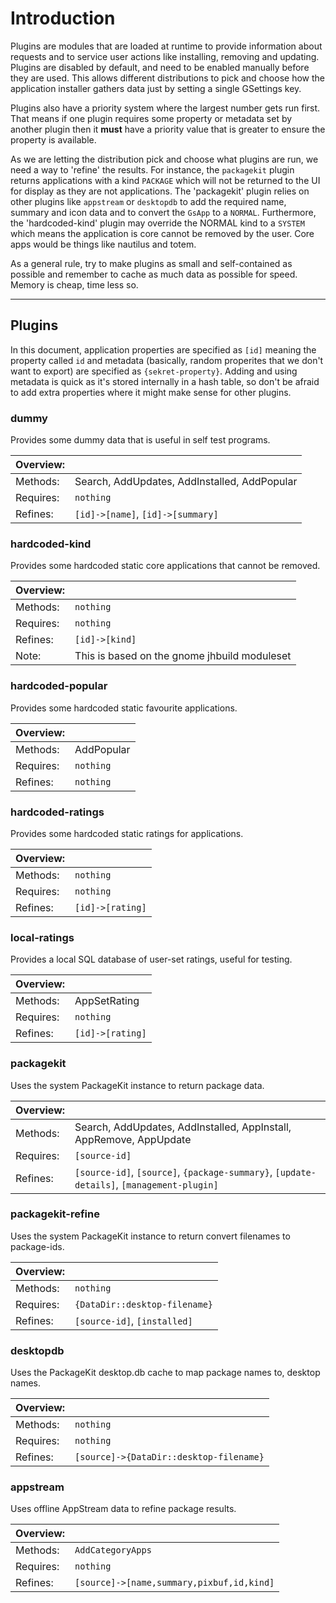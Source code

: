 # Introduction #

Plugins are modules that are loaded at runtime to provide information about
requests and to service user actions like installing, removing and updating.
Plugins are disabled by default, and need to be enabled manually before they
are used.
This allows different distributions to pick and choose how the application
installer gathers data just by setting a single GSettings key.

Plugins also have a priority system where the largest number gets run first.
That means if one plugin requires some property or metadata set by another
plugin then it **must** have a priority value that is greater to ensure the
property is available.

As we are letting the distribution pick and choose what plugins are run, we need
a way to 'refine' the results. For instance, the `packagekit` plugin returns
applications with a kind `PACKAGE` which will not be returned to the
UI for display as they are not applications.
The 'packagekit' plugin relies on other plugins like `appstream` or `desktopdb`
to add the required name, summary and icon data and to convert the `GsApp` to a `NORMAL`.
Furthermore, the 'hardcoded-kind' plugin may override the NORMAL
kind to a `SYSTEM` which means the application is core cannot be
removed by the user. Core apps would be things like nautilus and totem.

As a general rule, try to make plugins as small and self-contained as possible
and remember to cache as much data as possible for speed. Memory is cheap, time
less so.

---------------------------------------

## Plugins ##

In this document, application properties are specified as `[id]` meaning the
property called `id` and metadata (basically, random properites that we don't
want to export) are specified as `{sekret-property}`.
Adding and using metadata is quick as it's stored internally in a hash table,
so don't be afraid to add extra properties where it might make sense for other
plugins.

### dummy ###
Provides some dummy data that is useful in self test programs.

Overview:    | <p>
-------------|---
Methods:     | Search, AddUpdates, AddInstalled, AddPopular
Requires:    | `nothing`
Refines:     | `[id]->[name]`, `[id]->[summary]`

### hardcoded-kind ###
Provides some hardcoded static core applications that cannot be removed.

Overview:    | <p>
-------------|---
Methods:     | `nothing`
Requires:    | `nothing`
Refines:     | `[id]->[kind]`
Note:        | This is based on the gnome jhbuild moduleset

### hardcoded-popular ###
Provides some hardcoded static favourite applications.

Overview:    | <p>
-------------|---
Methods:     | AddPopular
Requires:    | `nothing`
Refines:     | `nothing`

### hardcoded-ratings ###
Provides some hardcoded static ratings for applications.

Overview:    | <p>
-------------|---
Methods:     | `nothing`
Requires:    | `nothing`
Refines:     | `[id]->[rating]`

### local-ratings ###
Provides a local SQL database of user-set ratings, useful for testing.

Overview:    | <p>
-------------|---
Methods:     | AppSetRating
Requires:    | `nothing`
Refines:     | `[id]->[rating]`

### packagekit ###
Uses the system PackageKit instance to return package data.

Overview:    | <p>
-------------|---
Methods:     | Search, AddUpdates, AddInstalled, AppInstall, AppRemove, AppUpdate
Requires:    | `[source-id]`
Refines:     | `[source-id]`, `[source]`, `{package-summary}`, `[update-details]`, `[management-plugin]`

### packagekit-refine ###
Uses the system PackageKit instance to return convert filenames to package-ids.

Overview:    | <p>
-------------|---
Methods:     | `nothing`
Requires:    | `{DataDir::desktop-filename}`
Refines:     | `[source-id]`, `[installed]`

### desktopdb ###
Uses the PackageKit desktop.db cache to map package names to, desktop names.

Overview:    | <p>
-------------|---
Methods:     | `nothing`
Requires:    | `nothing`
Refines:     | `[source]->{DataDir::desktop-filename}`

### appstream ###
Uses offline AppStream data to refine package results.

Overview:    | <p>
-------------|---
Methods:     | `AddCategoryApps`
Requires:    | `nothing`
Refines:     | `[source]->[name,summary,pixbuf,id,kind]`
